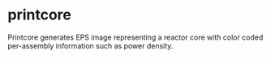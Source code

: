# printcore
Printcore generates EPS image representing a reactor core with color coded per-assembly information such as power density.
